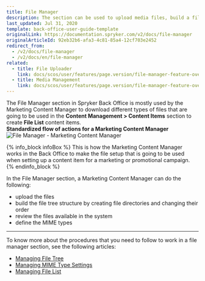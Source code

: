 ```yaml
---
title: File Manager
description: The section can be used to upload media files, build a file tree structure, view existing files, and set MIME types in the Back Office.
last_updated: Jul 31, 2020
template: back-office-user-guide-template
originalLink: https://documentation.spryker.com/v2/docs/file-manager
originalArticleId: 92eb32b6-afa3-4c81-85a4-12cf703e2452
redirect_from:
  - /v2/docs/file-manager
  - /v2/docs/en/file-manager
related:
  - title: File Uploader
    link: docs/scos/user/features/page.version/file-manager-feature-overview/file-uploader.html
  - title: Media Management
    link: docs/scos/user/features/page.version/file-manager-feature-overview/file-manager-feature-overview.html
---
```


The File Manager section in Spryker Back Office is mostly used by the Marketing Content Manager to download different types of files that are going to be used in the **Content Management > Content Items** section to create **File List** content items.
<br>**Standardized flow of actions for a Marketing Content Manager**
![File Manager - Marketing Content Manager](https://spryker.s3.eu-central-1.amazonaws.com/docs/User+Guides/Back+Office+User+Guides/File+Manager/file-manager-section.png) 

{% info_block infoBox %}
This is how the Marketing Content Manager works in the Back Office to make the file setup that is going to be used when setting up a content item for a marketing or promotional campaign.
{% endinfo_block %}

In the File Manager section, a Marketing Content Manager can do the following:

* upload the files
* build the file tree structure by creating file directories and changing their order
* review the files available in the system
* define the MIME types
***
To know more about the procedures that you need to follow to work in a file manager section, see the following articles:
* [Managing File Tree](/docs/scos/user/back-office-user-guides/{{page.version}}/content/file-manager/managing-file-tree.html)
* [Managing MIME Type Settings](/docs/scos/user/back-office-user-guides/{{page.version}}/administration/mime-type-settings/managing-mime-type-settings.html)
* [Managing File List](/docs/scos/user/back-office-user-guides/{{page.version}}/content/file-manager/managing-file-list.html)
